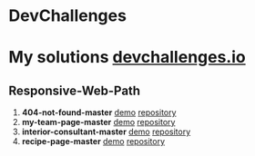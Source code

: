 # DevChallenges

<h1>My solutions <a href="https://devchallenges.io/" target="_blank">devchallenges.io</a></h1>

## Responsive-Web-Path

1. **404-not-found-master**
   [demo](https://luismac09.github.io/DevChallenges/Responsive-Web-Path/404-not-found-master/) [repository](https://github.com/luismac09/DevChallenges/tree/master/Responsive-Web-Path/404-not-found-master)
2. **my-team-page-master**
   [demo](https://luismac09.github.io/DevChallenges/Responsive-Web-Path/my-team-page-master/) [repository](https://github.com/luismac09/DevChallenges/tree/master/Responsive-Web-Path/my-team-page-master)
3. **interior-consultant-master**
   [demo](https://luismac09.github.io/DevChallenges/Responsive-Web-Path/interior-consultant-master/) [repository](https://github.com/luismac09/DevChallenges/tree/master/Responsive-Web-Path/interior-consultant-master)
4. **recipe-page-master**
   [demo](https://luismac09.github.io/DevChallenges/Responsive-Web-Path/recipe-page-master/) [repository](https://github.com/luismac09/DevChallenges/tree/master/Responsive-Web-Path/recipe-page-master)
